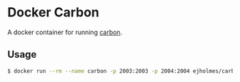 # Docker Carbon

A docker container for running [carbon](https://github.com/graphite-project/carbon).


## Usage

```bash
$ docker run --rm --name carbon -p 2003:2003 -p 2004:2004 ejholmes/carbon
```
